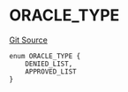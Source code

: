 # ORACLE_TYPE
[Git Source](https://github.com/thrackle-io/tron/blob/28055da058876a0a8138d3f9a19aa587a0c30e2b/src/protocol/economic/ruleProcessor/RuleCodeData.sol)


```solidity
enum ORACLE_TYPE {
    DENIED_LIST,
    APPROVED_LIST
}
```

